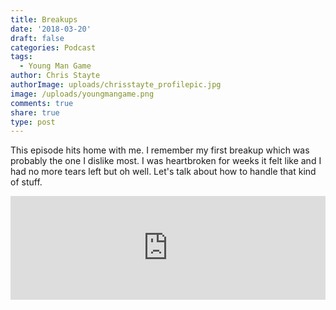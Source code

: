 ```yaml
---
title: Breakups
date: '2018-03-20'
draft: false
categories: Podcast
tags:
  - Young Man Game
author: Chris Stayte
authorImage: uploads/chrisstayte_profilepic.jpg
image: /uploads/youngmangame.png
comments: true
share: true
type: post
---
```

This episode hits home with me. I remember my first breakup which was probably the one I dislike most. I was heartbroken for weeks it felt like and I had no more tears left but oh well. Let's talk about how to handle that kind of stuff. 



<iframe width="100%" height="166" scrolling="no" frameborder="no" allow="autoplay" src="https://w.soundcloud.com/player/?url=https%3A//api.soundcloud.com/tracks/416777847&color=%23ff5500&auto_play=false&hide_related=false&show_comments=true&show_user=true&show_reposts=false&show_teaser=true"></iframe>
